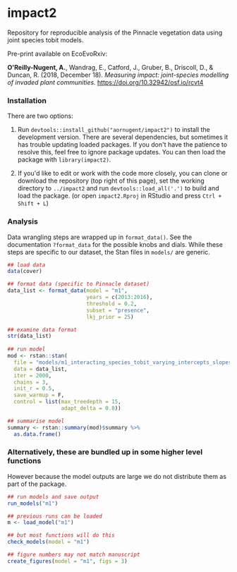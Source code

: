 # impact2

Repository for reproducible analysis of the Pinnacle vegetation data using joint species tobit models. 

Pre-print available on EcoEvoRxiv: 

**O'Reilly-Nugent, A.**, Wandrag, E., Catford, J., Gruber, B., Driscoll, D., & Duncan, R. (2018, December 18). *Measuring impact: joint-species modelling of invaded plant communities.* https://doi.org/10.32942/osf.io/rcvt4



### Installation

There are two options:

1. Run `devtools::install_github("aornugent/impact2")` to install the development version. There are several dependencies, but sometimes it has trouble updating loaded packages. If you don't have the patience to resolve this, feel free to ignore package updates. You can then load the package with `library(impact2)`.

2. If you'd like to edit or work with the code more closely, you can clone or download the repository (top right of this page), set the working directory to `../impact2` and run `devtools::load_all('.')` to build and load the package.
(or open `impact2.Rproj` in RStudio and press `Ctrl + Shift + L`)

### Analysis

Data wrangling steps are wrapped up in `format_data()`. See the documentation `?format_data` for the possible knobs and dials.
While these steps are specific to our dataset, the Stan files in `models/` are generic. 

``` r
## load data
data(cover)

## format data (specific to Pinnacle dataset)
data_list <- format_data(model = "m1",
                         years = c(2013:2016),
                         threshold = 0.2,
                         subset = "presence",
                         lkj_prior = 25)

## examine data format
str(data_list)
                         
## run model
mod <- rstan::stan(
  file = "models/m1_interacting_species_tobit_varying_intercepts_slopes.stan",
  data = data_list,
  iter = 2000,
  chains = 3,
  init_r = 0.5,
  save_warmup = F,
  control = list(max_treedepth = 15,
                 adapt_delta = 0.8))

## summarise model
summary <- rstan::summary(mod)$summary %>%
  as.data.frame()
```

### Alternatively, these are bundled up in some higher level functions

However because the model outputs are large we do not distribute them as part of the package.

```r
## run models and save output
run_models("m1")

## previous runs can be loaded
m <- load_model("m1")

## but most functions will do this
check_models(model = "m1")

## figure numbers may not match manuscript
create_figures(model = "m1", figs = 3)
```

